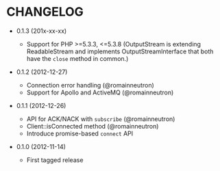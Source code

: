 CHANGELOG
=========

* 0.1.3 (201x-xx-xx)

  * Support for PHP >=5.3.3, <=5.3.8
    (OutputStream is extending ReadableStream and implements
    OutputStreamInterface that both have the `close` method in common.)

* 0.1.2 (2012-12-27)

  * Connection error handling (@romainneutron)
  * Support for Apollo and ActiveMQ (@romainneutron)

* 0.1.1 (2012-12-26)

  * API for ACK/NACK with `subscribe` (@romainneutron)
  * Client::isConnected method (@romainneutron)
  * Introduce promise-based `connect` API

* 0.1.0 (2012-11-14)

  * First tagged release
